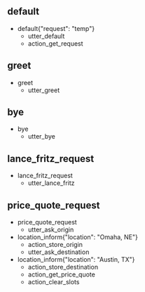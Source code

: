 ## default
* default{"request": "temp"}
    - utter_default
    - action_get_request

## greet
* greet
    - utter_greet

## bye
* bye
    - utter_bye

## lance_fritz_request
* lance_fritz_request
    - utter_lance_fritz

## price_quote_request
* price_quote_request
    - utter_ask_origin
* location_inform{"location": "Omaha, NE"}
    - action_store_origin
    - utter_ask_destination
* location_inform{"location": "Austin, TX"}
    - action_store_destination
    - action_get_price_quote
    - action_clear_slots